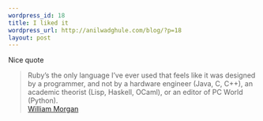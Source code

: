 ```yaml
---
wordpress_id: 18
title: I liked it
wordpress_url: http://anilwadghule.com/blog/?p=18
layout: post
---
```

<p>Nice quote<br /> <blockquote>Ruby’s the only language I’ve ever used that feels like it was designed by a programmer, and not by a hardware engineer (Java, C, C++), an academic theorist (Lisp, Haskell, OCaml), or an editor of PC World (Python).<br /><a href="http://cs.stanford.edu/people/wmorgan/">William Morgan</a></blockquote>
